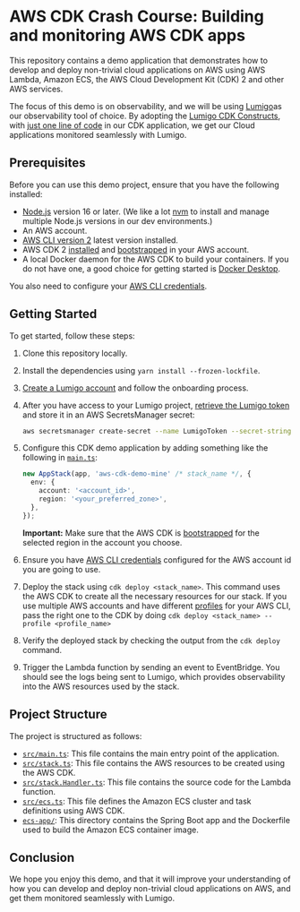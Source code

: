 # AWS CDK Crash Course: Building and monitoring AWS CDK apps

This repository contains a demo application that demonstrates how to develop and deploy non-trivial cloud applications on AWS using AWS Lambda, Amazon ECS, the AWS Cloud Development Kit (CDK) 2 and other AWS services. 

The focus of this demo is on observability, and we will be using [Lumigo](https://lumigo.io)as our observability tool of choice. By adopting the [Lumigo CDK Constructs](https://github.com/lumigo-io/lumigo-cdk-constructs), with [just one line of code](https://github.com/lumigo-io/aws-cdk-demo-taimos/blob/439eff3cbb067781170a99046e57c0f8841f63d0/src/main.ts#L22) in our CDK application, we get our Cloud applications monitored seamlessly with Lumigo.

## Prerequisites
Before you can use this demo project, ensure that you have the following installed:

- [Node.js](https://nodejs.org/) version 16 or later. (We like a lot [nvm](https://github.com/nvm-sh/nvm) to install and manage multiple Node.js versions in our dev environments.)
- An AWS account.
- [AWS CLI version 2](https://docs.aws.amazon.com/cli/latest/userguide/getting-started-install.html) latest version installed.
- AWS CDK 2 [installed](https://docs.aws.amazon.com/cdk/v2/guide/getting_started.html) and [bootstrapped](https://docs.aws.amazon.com/cdk/v2/guide/bootstrapping.html) in your AWS account.
- A local Docker daemon for the AWS CDK to build your containers. If you do not have one, a good choice for getting started is [Docker Desktop](https://www.docker.com/products/docker-desktop/).

You also need to configure your [AWS CLI credentials](https://docs.aws.amazon.com/cli/latest/userguide/cli-configure-files.html).

## Getting Started
To get started, follow these steps:

1. Clone this repository locally.
2. Install the dependencies using `yarn install --frozen-lockfile`.
3. [Create a Lumigo account](https://platform.lumigo.io/auth/signup) and follow the onboarding process.
6. After you have access to your Lumigo project, [retrieve the Lumigo token](https://docs.lumigo.io/docs/lumigo-tokens) and store it in an AWS SecretsManager secret:

   ```sh
   aws secretsmanager create-secret --name LumigoToken --secret-string <LumigoToken>
   ```

4. Configure this CDK demo application by adding something like the following in [`main.ts`](./src/main.ts):

   ```typescript
   new AppStack(app, 'aws-cdk-demo-mine' /* stack_name */, {
     env: {
       account: '<account_id>',
       region: '<your_preferred_zone>',
     },
   });
   ```

   **Important:** Make sure that the AWS CDK is [bootstrapped](https://docs.aws.amazon.com/cdk/v2/guide/bootstrapping.html) for the selected region in the account you choose.

4. Ensure you have [AWS CLI credentials](https://docs.aws.amazon.com/cli/latest/userguide/cli-configure-files.html) configured for the AWS account id you are going to use.
6. Deploy the stack using `cdk deploy <stack_name>`. This command uses the AWS CDK to create all the necessary resources for our stack. If you use multiple AWS accounts and have different [profiles](https://docs.aws.amazon.com/cli/latest/userguide/cli-configure-files.html#cli-configure-files-using-profiles) for your AWS CLI, pass the right one to the CDK by doing `cdk deploy <stack_name> --profile <profile_name> `
7. Verify the deployed stack by checking the output from the `cdk deploy` command.
8. Trigger the Lambda function by sending an event to EventBridge. You should see the logs being sent to Lumigo, which provides observability into the AWS resources used by the stack.

## Project Structure
The project is structured as follows:

- [`src/main.ts`](./src/main.ts): This file contains the main entry point of the application.
- [`src/stack.ts`](./src/stack.ts): This file contains the AWS resources to be created using the AWS CDK.
- [`src/stack.Handler.ts`](./src/stack.Handler.ts): This file contains the source code for the Lambda function.
- [`src/ecs.ts`](./src/ecs.ts): This file defines the Amazon ECS cluster and task definitions using AWS CDK.
- [`ecs-app/`](./ecs-app/): This directory contains the Spring Boot app and the Dockerfile used to build the Amazon ECS container image.

## Conclusion
We hope you enjoy this demo, and that it will improve your understanding of how you can develop and deploy non-trivial cloud applications on AWS, and get them monitored seamlessly with Lumigo.
